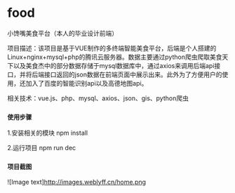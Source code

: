 # food
小馋嘴美食平台（本人的毕业设计前端）

项目描述：该项目是基于VUE制作的多终端智能美食平台，后端是个人搭建的Linux+nginx+mysql+php的腾讯云服务器。数据主要通过python爬虫爬取美食天下以及美食杰中的部分数据存储于mysql数据库中，通过axios来调用后端api接口，并将后端接口返回的json数据在前端页面中展示出来。此外为了方便用户的使用，还加入了百度的智能识别api以及高德地图api。

相关技术：vue.js、php、mysql、axios、json、gis、python爬虫

### `使用步骤`
1.安装相关的模块 npm install 

2.运行项目 npm run dec

### `项目截图`

![Image text]http://images.weblyff.cn/home.png
